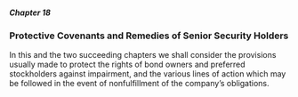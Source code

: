 ##### Chapter 18

### Protective Covenants and Remedies of Senior Security Holders

In this and the two succeeding chapters we shall consider the provisions usually made to protect the rights of bond owners and preferred stockholders against impairment, and the various lines of action which may be followed in the event of nonfulfillment of the company’s obligations.
